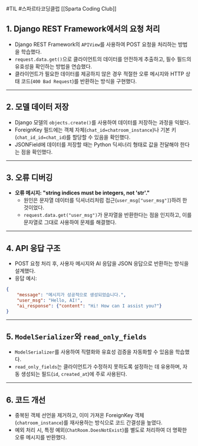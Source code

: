 #TIL #스파르타코딩클럽 [[Sparta Coding Club]]

## 1. Django REST Framework에서의 요청 처리
- Django REST Framework의 `APIView`를 사용하여 POST 요청을 처리하는 방법을 학습했다.
- `request.data.get()`으로 클라이언트의 데이터를 안전하게 추출하고, 필수 필드의 유효성을 확인하는 방법을 연습했다.
- 클라이언트가 필요한 데이터를 제공하지 않은 경우 적절한 오류 메시지와 HTTP 상태 코드(`400 Bad Request`)를 반환하는 방식을 구현했다.

---

## 2. 모델 데이터 저장

- Django 모델의 `objects.create()`를 사용하여 데이터를 저장하는 과정을 익혔다.
- ForeignKey 필드에는 객체 자체(`chat_id=chatroom_instance`)나 기본 키(`chat_id_id=chat_id`)를 할당할 수 있음을 확인했다.
- JSONField에 데이터를 저장할 때는 Python 딕셔너리 형태로 값을 전달해야 한다는 점을 확인했다.

---

## 3. 오류 디버깅

- **오류 메시지: "string indices must be integers, not 'str'."**
    - 원인은 문자열 데이터를 딕셔너리처럼 접근(`user_msg["user_msg"]`)하려 한 것이었다.
    - `request.data.get("user_msg")`가 문자열을 반환한다는 점을 인지하고, 이를 문자열로 그대로 사용하여 문제를 해결했다.

---

## 4. API 응답 구조

- POST 요청 처리 후, 사용자 메시지와 AI 응답을 JSON 응답으로 반환하는 방식을 설계했다.
- 응답 예시:
```json
{
	"message": "메시지가 성공적으로 생성되었습니다.",
	"user_msg": "Hello, AI!",
	"ai_response": {"content": "Hi! How can I assist you?"}
}
```


---

## 5. `ModelSerializer`와 `read_only_fields`

- `ModelSerializer`를 사용하여 직렬화와 유효성 검증을 자동화할 수 있음을 학습했다.
- `read_only_fields`는 클라이언트가 수정하지 못하도록 설정하는 데 유용하며, 자동 생성되는 필드(`id`, `created_at`)에 주로 사용된다.

---

## 6. 코드 개선

- 중복된 객체 선언을 제거하고, 이미 가져온 ForeignKey 객체(`chatroom_instance`)를 재사용하는 방식으로 코드 간결성을 높였다.
- 예외 처리 시, 특정 예외(`ChatRoom.DoesNotExist`)를 별도로 처리하여 더 명확한 오류 메시지를 반환했다.
